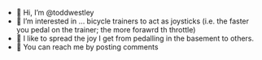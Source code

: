 - 👋 Hi, I’m @toddwestley
- 👀 I’m interested in ... bicycle trainers to act as joysticks (i.e. the faster you pedal on the trainer; the more forawrd th throttle)
- 🌱 I like to spread the joy I get from pedalling in the basement to others.
- 💞️ You can reach me by posting comments

<!---
toddwestley/toddwestley is a ✨ special ✨ repository because its `README.md` (this file) appears on your GitHub profile.
You can click the Preview link to take a look at your changes.
--->
